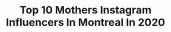 ---
title: Top 10 Mothers Instagram Influencers In Montreal In 2020
description: >-
  Find top mothers Instagram influencers in Montreal in 2020. Most popular hashtags: #mother #mothersday #stayhome #covid19.
platform: Instagram
profiles:
  - username: "itssaliaa"
    fullname: >-
      Sali  Fashion|Style|Travel
    location: "Canada"
    followers: 8106
    engagement: 342
    commentsToLikes: 0.223100
    id: ck55n6jld5l2s0i11llerplax
    verified: false
    hashtags: "#nfd, #nopantsseries, #stayhome, #strongersweden"
  - username: "lisamaartinez"
    fullname: >-
      Olmands
    location: "Canada"
    followers: 2466
    engagement: 1741
    commentsToLikes: 0.034896
    id: ck5hs2garvvl70i11qt2xmi56
    verified: false
    hashtags: ""
  - username: "parezou"
    fullname: >-
      Arezou Pourghavami
    location: "Canada"
    followers: 162076
    engagement: 573
    commentsToLikes: 0.081562
    id: ck13cnele17n30i19u7gyb04o
    verified: false
    hashtags: "#happyvalentinesday, #stayhome, #stayhomestaysafe, #happyanniversary"
  - username: "rachele.buriassi29"
    fullname: >-
      Rachele Buriassi🌸
    location: "Canada"
    followers: 11366
    engagement: 584
    commentsToLikes: 0.045835
    id: ck5hrvxcfvkbd0i11czs2czjx
    verified: false
    hashtags: "#commercial, #aurora, #uwescholz, #sundayvibes"
  - username: "juliedupage"
    fullname: >-
      Julie du Page
    location: "Canada"
    followers: 30051
    engagement: 268
    commentsToLikes: 0.069499
    id: ck6tkf3kz4kt00j71jds4mt8g
    verified: false
    hashtags: "#buddy, #anniversary, #garygrant, #nofilter"
  - username: "sherbatov"
    fullname: >-
      Eliezer Sherbatov
    location: "Canada"
    followers: 29586
    engagement: 491
    commentsToLikes: 0.047912
    id: ck5cgfgqyoqgj0i113j7go62b
    verified: false
    hashtags: "#mustang, #findyourself, #challenge, #menshair"
  - username: "ladymarielle"
    fullname: >-
      Marielle Altenor
    location: "Canada"
    followers: 31860
    engagement: 134
    commentsToLikes: 0.153191
    id: ck6u5apno8jc90j71w0gq7jmz
    verified: false
    hashtags: "#growyourownfood, #targetfinds, #breakfastforall, #plantmom"
  - username: "gigglingpotato"
    fullname: >-
      Nikki Kaur🥔 🧿
    location: "Canada"
    followers: 27086
    engagement: 158
    commentsToLikes: 0.041435
    id: ck8wf43rsf3dz0j781cuemh2u
    verified: false
    hashtags: "#love, #sarcasmonly, #oldskool, #giveandtake"
  - username: "laurentduvernaytardif"
    fullname: >-
      Laurent D. Tardif
    location: "Canada"
    followers: 171924
    engagement: 1309
    commentsToLikes: 0.010538
    id: ck0w4bodyxrzr0i19ub2iif56
    verified: true
    hashtags: "#privilege, #quebec, #fighting, #post"
  - username: "julienglobe"
    fullname: >-
      𝙹𝚞𝚕𝚒𝚎𝚗  𝙲𝚘𝚝𝚎
    location: "Canada"
    followers: 5162
    engagement: 553
    commentsToLikes: 0.022999
    id: ckap73w4tiivm0i781jwxnn2s
    verified: false
    hashtags: "#homesweethome, #boyswithdogs, #athome, #instamoment"
---